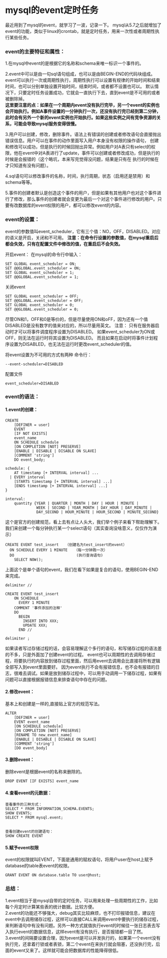 # mysql的event定时任务


最近用到了mysql的event，就学习了一波，记录一下。
mysql从5.7之后就增加了event的功能，类似于linux的crontab，就是定时任务，用来一次性或者周期性执行某些任务。

### event的主要特征和属性：
1.在mysql中event的是根据它的名称和schema来唯一标识一个事件的。  

2.event中可以是由一句sql语句组成，也可以是由BEGIN-END的代码块组成。event可以执行一次或周期性执行，周期性执行可以设置有规律的开始时间和结束时间，也可以分别单独设置开始时间，结束时间，或者都不设置也可以。
默认情况下，只要定时任务设置成功，它就会一直执行下去，直到event是不可用的或者被删除掉。  
**这里要注意的点：如果在一个周期内event没有执行完毕，另一个event的实例也会开始执行。例如A事件设置的一分钟执行一次，还没有执行完已经到第二分钟，此时会有另外一个新的event实例也开始执行。如果这些实例之间有竞争资源的关系，可能会导致mysql服务变得很慢。**    

3.用户可以创建，修改，删除事件。语法上有错误的创建或者修改语句会直接抛出错误信息。用户可以在事件的动作里面写入用户本身没有权限的操作语句，
创建和修改可以成功，但是执行的时候回抛出异常。例如用户对A表只有select的权限，他在event中对A表进行了update，事件可以创建或者修改成功，但是执行的时候是会报错的（这个略坑，本来写完觉得没问题，结果是只有在
执行的时候在才只知道有没有问题）。  

4.sql语句可以修改事件的名称，时间，执行周期，状态（启用还是禁用）和schema等等。  

5.事件的创建者默认是创造这个事件的用户，但是如果有其他用户也对这个事件进行了修改，那么事件的创建者就会变更为最后一个对这个事件进行修改的用户。只要有改数据库的event权限的用户，都可以修改event的内容。  

### event的设置：
event的参数值叫event_scheduler，它有三个值：NO，OFF，DISABLED。对应的语义是开启，关闭和不可用。
**注意：在命令行设置的参数值，在mysql重启后都会失效，只有在配置文件中修改的值，在重启后不会失效。**

开启event：
在mysql的命令行中输入：
```
SET GLOBAL event_scheduler = ON;
SET @@GLOBAL.event_scheduler = ON;
SET GLOBAL event_scheduler = 1;
SET @@GLOBAL.event_scheduler = 1;
```


关闭event
```
SET GLOBAL event_scheduler = OFF;
SET @@GLOBAL.event_scheduler = OFF;
SET GLOBAL event_scheduler = 0;
SET @@GLOBAL.event_scheduler = 0;
```

尽管ON和1，OFF和0是等价的，但是尽量使用ON和oFF，因为还有一个值DISABLED是没有数字的值来对应的，所以尽量用英文。
注意：
只有在服务器启动时才可以将事件调度程序设置为DISABLED。
如果event_scheduler为ON或OFF，则无法在运行时将其设置为DISABLED。
而且如果在启动时将事件计划程序设置为DISABLED，也无法在运行时更改event_scheduler的值。


将event设置为不可用的方式有两种
命令行：
```
--event-scheduler=DISABLED
```

配置文件
```
event_scheduler=DISABLED
```


### event的语法：
#### 1.event的创建：
```
CREATE
    [DEFINER = user]
    EVENT
    [IF NOT EXISTS]
    event_name
    ON SCHEDULE schedule
    [ON COMPLETION [NOT] PRESERVE]
    [ENABLE | DISABLE | DISABLE ON SLAVE]
    [COMMENT 'string']
    DO event_body;

schedule: {
    AT timestamp [+ INTERVAL interval] ...
  | EVERY interval
    [STARTS timestamp [+ INTERVAL interval] ...]
    [ENDS timestamp [+ INTERVAL interval] ...]
}

interval:
    quantity {YEAR | QUARTER | MONTH | DAY | HOUR | MINUTE |
              WEEK | SECOND | YEAR_MONTH | DAY_HOUR | DAY_MINUTE |
              DAY_SECOND | HOUR_MINUTE | HOUR_SECOND | MINUTE_SECOND}
```

这个是官方的创建规范，看上去有点让人头大，我们举个例子来看下帮助理解下。
我们来创建一个每分钟执行某一个select语句（其实查询没啥意义，仅仅作为演示）
```
CREATE EVENT test_insert   （创建名为test_insert的event）
  ON SCHEDULE EVERY 1 MINUTE   （每一分钟跑一次）
  DO                            (执行查询语句)
    SELECT NOW();
```
上面这个是单个语句的event，我们在看下如果是复合的语句，使用BEGIN-END来完成。

```
delimiter //

CREATE EVENT test_insert
    ON SCHEDULE
      EVERY 1 MINUTE
    COMMENT '事件添加的注释'
    DO
      BEGIN
        INSERT INTO XXX;
        UPDATE XXX;
      END //

delimiter ;
```
如果读者写过存储过程的话，会容易理解这个多行的语句，和写储存过程的语法差的不多，只是外面加了创建event的过程。
event也可以周期性的去调用存储过程，将要执行的内容放到储存过程里面，然后用event去调用会比直接将所有逻辑全部写入到event里面要好。
因为event执行不会有报错信息，也不会有报错的日志，很难去调试。如果是放到储存过程中，可以用手动调用一下储存过程，如果有问题可以直接根据报错信息来排查语句中存在的问题。


#### 2.修改event：
基本上和创建是一样的,直接贴上官方的规范写法。
```
ALTER
    [DEFINER = user]
    EVENT event_name
    [ON SCHEDULE schedule]
    [ON COMPLETION [NOT] PRESERVE]
    [RENAME TO new_event_name]
    [ENABLE | DISABLE | DISABLE ON SLAVE]
    [COMMENT 'string']
    [DO event_body]
```

#### 3.删除event：
删除event是根据event的名称来删除的。
```
DROP EVENT [IF EXISTS] event_name
```


#### 4.查看event的元数据：
```
查看事件的三种方式：
SELECT * FROM INFORMATION_SCHEMA.EVENTS;
SHOW EVENTS;
SELECT * FROM mysql.event;


查看创建event的创建语句：
SHOW CREATE EVENT
```

#### 5.赋予event权限
event的权限就叫EVENT，下面是通用的赋权语句，将用户user在host上赋予database的table表event的权限。
```
GRANT EVENT ON database.table TO user@host;
```


### 总结：
1.event相当于是mysql自带的定时任务，可以用来处理一些周期性的工作，比如每个月定时计算某些表的统计数据。比较方便。  
2.event的功能还不够强大，debug其实比较麻烦，也不打印报错信息，建议在event中去调用储存过程，这样可以直接CALL来调用event中要执行的储存过程，来判断语句中有没有问题。另外一种方式就值执行event的时候往一张日志表去写入执行event的数据信息，这样event有没有执行，是否报错都一目了然。  
3.event的间隔要设置合理，因为event是可以并发执行的，如果第一个event没有执行完，还拿着行锁或者表锁，第二个event在来执行就会阻塞，还没执行完，后面的event又来了。这样就可能会把数据库的性能降得很低。
